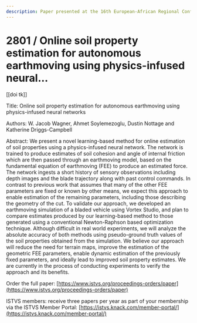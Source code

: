 ```yaml
---
description: Paper presented at the 16th European-African Regional Conference of the ISTVS
---
```


# 2801 / Online soil property estimation for autonomous earthmoving using physics-infused neural...

\[\[doi tk]]

Title: Online soil property estimation for autonomous earthmoving using physics-infused neural networks

Authors: W. Jacob Wagner, Ahmet Soylemezoglu, Dustin Nottage and Katherine Driggs-Campbell

Abstract: We present a novel learning-based method for online estimation of soil properties using a physics-infused neural network. The network is trained to produce estimates of soil cohesion and angle of internal friction which are then passed through an earthmoving model, based on the fundamental equation of earthmoving (FEE) to produce an estimated force. The network ingests a short history of sensory observations including depth images and the blade trajectory along with past control commands. In contrast to previous work that assumes that many of the other FEE parameters are fixed or known by other means, we expect this approach to enable estimation of the remaining parameters, including those describing the geometry of the cut. To validate our approach, we developed an earthmoving simulation of a bladed vehicle using Vortex Studio, and plan to compare estimates produced by our learning-based method to those generated using a conventional Newton-Raphson based optimization technique. Although difficult in real world experiments, we will analyze the absolute accuracy of both methods using pseudo-ground truth values of the soil properties obtained from the simulation. We believe our approach will reduce the need for terrain maps, improve the estimation of the geometric FEE parameters, enable dynamic estimation of the previously fixed parameters, and ideally lead to improved soil property estimates. We are currently in the process of conducting experiments to verify the approach and its benefits.

Order the full paper: [https://www.istvs.org/proceedings-orders/paper](https://www.istvs.org/proceedings-orders/paper)

ISTVS members: receive three papers per year as part of your membership via the ISTVS Member Portal: [https://istvs.knack.com/member-portal/](https://istvs.knack.com/member-portal/)

